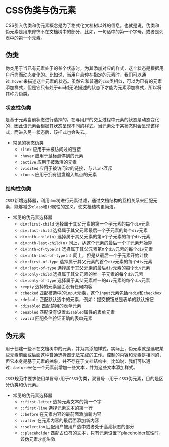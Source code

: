 # CSS伪类与伪元素

CSS引入伪类和伪元素概念是为了格式化文档树以外的信息。也就是说，伪类和伪元素是用来修饰不在文档树中的部分，比如，一句话中的第一个字母，或者是列表中的第一个元素。

## 伪类
伪类用于当已有元素处于的某个状态时，为其添加对应的样式，这个状态是根据用户行为而动态变化的。比如说，当用户悬停在指定的元素时，我们可以通过`:hover`来描述这个元素的状态。虽然它和普通的`css`类相似，可以为已有的元素添加样式，但是它只有处于`dom`树无法描述的状态下才能为元素添加样式，所以将其称为伪类。

### 状态性伪类
是基于元素当前状态进行选择的。在与用户的交互过程中元素的状态是动态变化的，因此该元素会根据其状态呈现不同的样式。当元素处于某状态时会呈现该样式，而进入另一状态后，该样式也会失去。
* 常见的状态伪类
    * `:link` 应用于未被访问过的链接
    * `:hover` 应用于鼠标悬停到的元素
    * `:active` 应用于被激活的元素
    * `:visited` 应用于被访问过的链接，与`:link`互斥
    * `:focus` 应用于拥有键盘输入焦点的元素

### 结构性伪类
`CSS3`新增选择器，利用`dom`树进行元素过滤，通过文档结构的互相关系来匹配元素，能够减少`class`和`id`属性的定义，使文档结构更简洁。
* 常见的伪元素选择器
    * `div:first-child` 选择属于其父元素的第一个子元素的每个`div`元素
    * `div:last-child` 选择属于其父元素最后一个子元素的每个`div`元素
    * `div:nth-child(n)` 选择属于其父元素的第n个子元素的每个`div`元素
    * `div:nth-last-child(n)` 同上，从这个元素的最后一个子元素开始算
    * `div:nth-of-type(n)` 选择属于其父元素第n个`div`元素的每个`div`元素
    * `div:nth-last-of-type(n)` 同上，但是从最后一个子元素开始计数
    * `div:first-of-type` 选择属于其父元素的首个`div`元素的每个`div`元素
    * `div:last-of-type` 选择属于其父元素的最后`div`元素的每个`div`元素
    * `div:only-child` 选择属于其父元素的唯一子元素的每个`div`元素
    * `div:only-of-type` 选择属于其父元素唯一的`div`元素的每个`div`元素
    * `:empty` 选择的元素里面没有任何内容
    * `:checked` 匹配被选中的`input`元素，这个`input`元素包括`radio`和`checkbox`
    * `:default` 匹配默认选中的元素，例如：提交按钮总是表单的默认按钮
    * `:disabled` 匹配禁用的表单元素
    * `:enabled` 匹配没有设置`disabled`属性的表单元素
    * `:valid` 匹配条件验证正确的表单元素

## 伪元素
用于创建一些不在文档树中的元素，并为其添加样式。实际上，伪元素就是选取某些元素前面或后面这种普通选择器无法完成的工作。控制的内容和元素是相同的，但它本身是基于元素的抽象，并不存在于文档结构中。比如说，我们可以通过`::before`来在一个元素前增加一些文本，并为这些文本添加样式。  

`CSS3`规范中要求使用单冒号`:`用于`CSS3`伪类，双冒号`::`用于 `CSS3`伪元素，目的是区分伪类和伪元素。
* 常见的伪元素选择器
    * `::first-letter` 选择元素文本的第一个字
    * `::first-line` 选择元素文本的第一行
    * `::before` 在元素内容的最前面添加新内容
    * `::after` 在元素内容的最后面添加新内容
    * `::selection` 匹配用户被用户选中或者处于高亮状态的部分
    * `::placeholder` 匹配占位符的文本，只有元素设置了placeholder属性时，该伪元素才能生效

